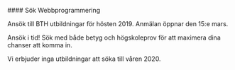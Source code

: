 ####<i class="fa fa-university"></i> Sök Webbprogrammering

Ansök till BTH utbildningar för hösten 2019. Anmälan öppnar den 15:e mars.

Ansök i tid! Sök med både betyg och högskoleprov för att maximera dina chanser att komma in.

Vi erbjuder inga utbildningar att söka till våren 2020.
